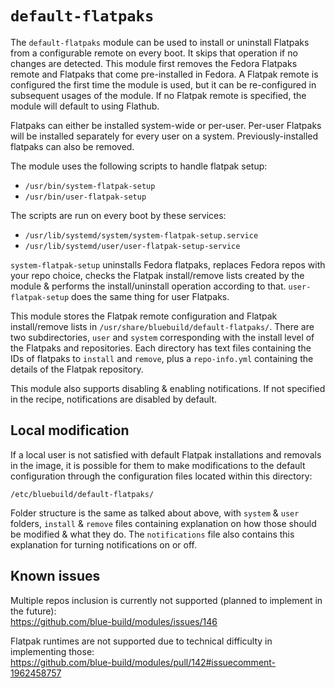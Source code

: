 # `default-flatpaks`

The `default-flatpaks` module can be used to install or uninstall Flatpaks from a configurable remote on every boot. It skips that operation if no changes are detected. This module first removes the Fedora Flatpaks remote and Flatpaks that come pre-installed in Fedora. A Flatpak remote is configured the first time the module is used, but it can be re-configured in subsequent usages of the module. If no Flatpak remote is specified, the module will default to using Flathub.

Flatpaks can either be installed system-wide or per-user. Per-user Flatpaks will be installed separately for every user on a system. Previously-installed flatpaks can also be removed.

The module uses the following scripts to handle flatpak setup:

- `/usr/bin/system-flatpak-setup`
- `/usr/bin/user-flatpak-setup`

The scripts are run on every boot by these services:

- `/usr/lib/systemd/system/system-flatpak-setup.service`
- `/usr/lib/systemd/user/user-flatpak-setup-service`

`system-flatpak-setup` uninstalls Fedora flatpaks, replaces Fedora repos with your repo choice, checks the Flatpak install/remove lists created by the module & performs the install/uninstall operation according to that. `user-flatpak-setup` does the same thing for user Flatpaks.

This module stores the Flatpak remote configuration and Flatpak install/remove lists in `/usr/share/bluebuild/default-flatpaks/`. There are two subdirectories, `user` and `system` corresponding with the install level of the Flatpaks and repositories. Each directory has text files containing the IDs of flatpaks to `install` and `remove`, plus a `repo-info.yml` containing the details of the Flatpak repository.

This module also supports disabling & enabling notifications. If not specified in the recipe, notifications are disabled by default.

## Local modification

If a local user is not satisfied with default Flatpak installations and removals in the image, it is possible for them to make modifications to the default configuration through the configuration files located within this directory:

`/etc/bluebuild/default-flatpaks/`

Folder structure is the same as talked about above, with `system` & `user` folders, `install` & `remove` files containing explanation on how those should be modified & what they do. The `notifications` file also contains this explanation for turning notifications on or off.

## Known issues

Multiple repos inclusion is currently not supported (planned to implement in the future):  
https://github.com/blue-build/modules/issues/146

Flatpak runtimes are not supported due to technical difficulty in implementing those:  
https://github.com/blue-build/modules/pull/142#issuecomment-1962458757
